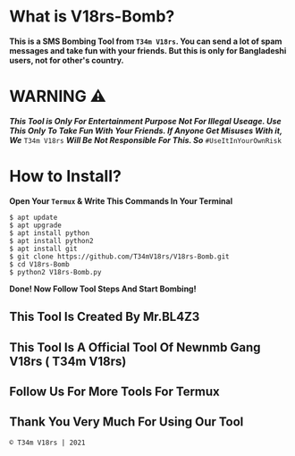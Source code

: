 # What is V18rs-Bomb?
**This is a SMS Bombing Tool from  `T34m V18rs`. You can send a lot of spam messages and take fun with your friends. But this is only for Bangladeshi users, not for other's country.**

# WARNING ⚠️
***This Tool is Only For Entertainment Purpose Not For Illegal Useage. Use This Only To Take Fun With Your Friends. If Anyone Get Misuses With it, We*** `T34m V18rs` ***Will Be Not Responsible For This. So*** `#UseItInYourOwnRisk` 

# How to Install?

**Open Your `Termux` & Write This Commands In Your Terminal**
```
$ apt update 
$ apt upgrade
$ apt install python
$ apt install python2
$ apt install git
$ git clone https://github.com/T34mV18rs/V18rs-Bomb.git
$ cd V18rs-Bomb
$ python2 V18rs-Bomb.py
```
**Done! Now Follow Tool Steps And Start Bombing!**

## This Tool Is Created By Mr.BL4Z3
## This Tool Is A Official Tool Of Newnmb Gang V18rs ( T34m V18rs)
## Follow Us For More Tools For Termux
## Thank You Very Much For Using Our Tool

```© T34m V18rs | 2021 ```
